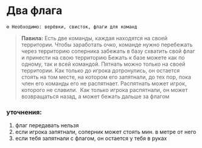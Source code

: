 # Два флага
```
⚙ Необходимо: верёвки, свисток, флаги для команд
```
> **Павила:** Есть две команды, каждая находятся на своей территории. Чтобы заработать очко, команде нужно перебежать через территорию соперника забежать в базу схватить свой флаг и принести на свою территорию Бежать к базе можете как по одному, так и всей командой. Пятнать можно только на своей территории. Как только до игрока дотронулись, он остается стоять на том месте, на котором его запятнали, до тех пор, пока член его команды его не распятнает. Распятнать может игрок, которого не славили.  Как только игрока распятнали, он может возвращаться назад, а может бежать дальше за флагом

### уточнения:
1. флаг передавать нельзя
2. если игрока запятнали, соперник может стоять мин. в метре от него 
3. если тебя запятнали с флагом, он остается у тебя в руках 